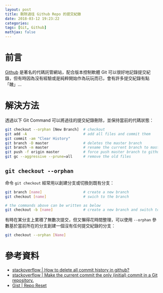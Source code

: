 ```yaml
---
layout: post
title: 刪除過往 Github Repo 的提交紀錄
date: 2018-03-12 19:23:22
categories: 
tags: [Git, Github]
mathjax: false
---
```


# 前言

[Github](https://github.com/) 是著名的代碼託管網站，配合版本控制軟體 Git 可以很好地記錄提交紀錄，但有時因為沒有經驗或是純粹開始作為玩玩而已，會有許多提交紀錄有點「醜」…

<!--more-->

# 解決方法

透過以下 Git Command 可以將過往的提交紀錄刪除，並保持當前的代碼狀態：

```bash
git checkout --orphan [New Branch]  # checkout
git add -A                          # add all files and commit them
git commit -am "Clear History"
git branch -D master                # deletes the master branch
git branch -m master                # rename the current branch to master
git push -f origin master           # force push master branch to github
git gc --aggressive --prune=all     # remove the old files
```

## `git checkout --orphan`

命令 `git checkout` 經常用以創建分支或切換到既有分支：

```bash
git branch [name]                   # create a new branch
git checkout [name]                 # swich to the branch

# the commands above can be written as below
git checkout -b [name]              # create a new branch and switch to
```

有時在某分支上累積了無數次提交，但又懶得花時間整理，可以使用 `--orphan` 參數基於當前所在的分支創建一個沒有任何提交紀錄的分支：

```bash
git checkout --orphan [Name]
```

# 參考資料

- [stackoverflow | How to delete all commit history in github?](https://stackoverflow.com/questions/13716658/how-to-delete-all-commit-history-in-github)
- [stackoverflow | Make the current commit the only (initial) commit in a Git repository.](https://stackoverflow.com/questions/9683279/make-the-current-commit-the-only-initial-commit-in-a-git-repository)
- [Gist | Repo Reset](https://gist.github.com/heiswayi/350e2afda8cece810c0f6116dadbe651)